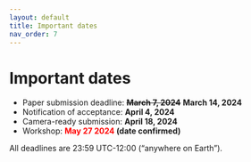```yaml
---
layout: default
title: Important dates
nav_order: 7
---
```


# Important dates

* Paper submission deadline: ~~**March 7, 2024**~~ **March 14, 2024**
* Notification of acceptance: **April 4, 2024**
* Camera-ready submission: **April 18, 2024**
* Workshop: **<span style="color: red;">May 27 2024</span> (date confirmed)</span>**


All deadlines are 23:59 UTC-12:00 (“anywhere on Earth”).
